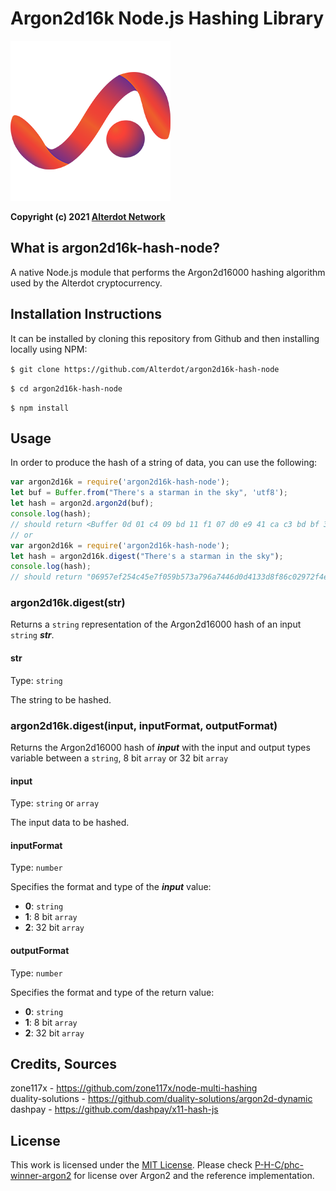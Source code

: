 # **Argon2d16k Node.js Hashing Library**

![ADOT Logo](https://github.com/Alterdot/Alterdot/blob/master/src/qt/res/icons/bitcoin.png)

**Copyright (c) 2021 [Alterdot Network](https://alterdot.network/)**

What is argon2d16k-hash-node?
-----------------------------
A native Node.js module that performs the Argon2d16000 hashing algorithm used by the Alterdot cryptocurrency.


Installation Instructions
-------------------------

It can be installed by cloning this repository from Github and then installing locally using NPM:

```$ git clone https://github.com/Alterdot/argon2d16k-hash-node```

```$ cd argon2d16k-hash-node```

```$ npm install```


Usage
-----
In order to produce the hash of a string of data, you can use the following:
```js
var argon2d16k = require('argon2d16k-hash-node');
let buf = Buffer.from("There's a starman in the sky", 'utf8');
let hash = argon2d.argon2d(buf);
console.log(hash);
// should return <Buffer 0d 01 c4 09 bd 11 f1 07 d0 e9 41 ca c3 bd bf 3e ed 02 0f 9e ca d2 2b 8a 8f a0 eb 3a e2 2c b1 e0>
// or
var argon2d16k = require('argon2d16k-hash-node');
let hash = argon2d16k.digest("There's a starman in the sky");
console.log(hash);
// should return "06957ef254c45e7f059b573a796a7446d0d4133d8f86c02972f4eb7a402be103"
```

### argon2d16k.digest(str)

Returns a `string` representation of the Argon2d16000 hash of an input `string` ***str***.

#### str

Type: `string`

The string to be hashed.

### argon2d16k.digest(input, inputFormat, outputFormat)

Returns the Argon2d16000 hash of ***input*** with the input and output types variable between a `string`, 8 bit `array` or 32 bit `array`

#### input

Type: `string` or `array`

The input data to be hashed.

#### inputFormat

Type: `number`

Specifies the format and type of the ***input*** value:

 - **0**: `string`
 - **1**: 8 bit `array`
 - **2**: 32 bit `array`

#### outputFormat

Type: `number`

Specifies the format and type of the return value:

 - **0**: `string`
 - **1**: 8 bit `array`
 - **2**: 32 bit `array`

Credits, Sources
-------
zone117x - https://github.com/zone117x/node-multi-hashing  
duality-solutions - https://github.com/duality-solutions/argon2d-dynamic  
dashpay - https://github.com/dashpay/x11-hash-js  


License
-------
This work is licensed under the [MIT License](LICENSE). Please check
[P-H-C/phc-winner-argon2](https://github.com/P-H-C/phc-winner-argon2) for
license over Argon2 and the reference implementation.